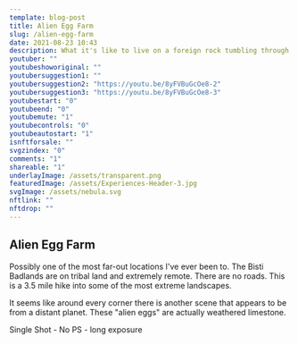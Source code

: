 ```yaml
---
template: blog-post
title: Alien Egg Farm
slug: /alien-egg-farm
date: 2021-08-23 10:43
description: What it's like to live on a foreign rock tumbling through time.
youtuber: ""
youtubeshoworiginal: ""
youtubersuggestion1: ""
youtubersuggestion2: "https://youtu.be/8yFVBuGcOe8-2"
youtubersuggestion3: "https://youtu.be/8yFVBuGcOe8-3"
youtubestart: "0"
youtubeend: "0"
youtubemute: "1"
youtubecontrols: "0"
youtubeautostart: "1"
isnftforsale: ""
svgzindex: "0"
comments: "1"
shareable: "1"
underlayImage: /assets/transparent.png
featuredImage: /assets/Experiences-Header-3.jpg
svgImage: /assets/nebula.svg
nftlink: ""
nftdrop: ""
---
```

## Alien Egg Farm

<p className="">Possibly one of the most far-out locations I've ever been to. The Bisti Badlands are on tribal land and extremely remote. There are no roads. This is a 3.5 mile hike into some of the most extreme landscapes.
</p>

<p className="">It seems like around every corner there is another scene that appears to be from a distant planet. These "alien eggs" are actually weathered limestone.</p>

<p className="letter">Single Shot - No PS - long exposure</p>

